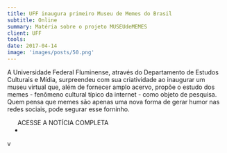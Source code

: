 ```yaml
---
title: UFF inaugura primeiro Museu de Memes do Brasil
subtitle: Online
summary: Matéria sobre o projeto MUSEUdeMEMES
client: UFF
tools: 
date: 2017-04-14
image: 'images/posts/50.png'
---
```


A Universidade Federal Fluminense, através do Departamento de Estudos Culturais e Mídia, surpreendeu com sua criatividade ao inaugurar um museu virtual que, além de fornecer amplo acervo, propõe o estudo dos memes - fenômeno cultural típico da internet - como objeto de pesquisa. Quem pensa que memes são apenas uma nova forma de gerar humor nas redes sociais, pode segurar esse forninho.

<div class="post__share"><ul class="share__list list-reset">ACESSE A NOTÍCIA COMPLETA<li class="share__item" style="margin-left: 10px"><a class="share__link share__facebook" style="background: #fa5657" href="http://uff.br/?q=noticias/18-04-2017/uff-inaugura-primeiro-museu-de-memes-do-brasil" title="Link" rel="nofollow"><i class="fa-solid fa-link"></i></a></li></ul></div>
<!-- <div class="gallery-box"><div class="gallery"><img src="/clipping/images/example-1.jpg" loading="lazy" alt="Project"><img src="/clipping/images/example-2.jpg" loading="lazy" alt="Project"></div><em>Gallery / <a href="https://www.freepik.com/" target="_blank">Freepic</a></em></div> -->v